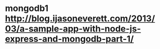 # mongodb1 http://blog.ijasoneverett.com/2013/03/a-sample-app-with-node-js-express-and-mongodb-part-1/

